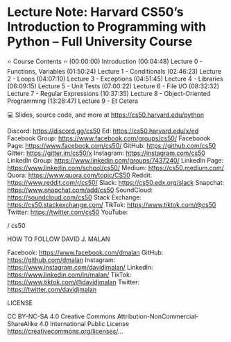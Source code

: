# Lecture Note: Harvard CS50’s Introduction to Programming with Python – Full University Course

⭐️ Course Contents ⭐️
(00:00:00) Introduction
(00:04:48) Lecture 0 - Functions, Variables
(01:50:24) Lecture 1 - Conditionals
(02:46:23) Lecture 2 - Loops
(04:07:10) Lecture 3 - Exceptions
(04:51:45) Lecture 4 - Libraries
(06:09:15) Lecture 5 - Unit Tests
(07:00:22) Lecture 6 - File I/O
(08:32:32) Lecture 7 - Regular Expressions
(10:37:35) Lecture 8 - Object-Oriented Programming
(13:28:47) Lecture 9 - Et Cetera


💻 Slides, source code, and more at https://cs50.harvard.edu/python

Discord: https://discord.gg/cs50
Ed: https://cs50.harvard.edu/x/ed
Facebook Group: https://www.facebook.com/groups/cs50/
Faceboook Page: https://www.facebook.com/cs50/
GitHub: https://github.com/cs50
Gitter: https://gitter.im/cs50/x
Instagram: https://instagram.com/cs50
LinkedIn Group: https://www.linkedin.com/groups/7437240/
LinkedIn Page: https://www.linkedin.com/school/cs50/
Medium: https://cs50.medium.com/
Quora: https://www.quora.com/topic/CS50
Reddit: https://www.reddit.com/r/cs50/
Slack: https://cs50.edx.org/slack
Snapchat: https://www.snapchat.com/add/cs50
SoundCloud: https://soundcloud.com/cs50
Stack Exchange: https://cs50.stackexchange.com/
TikTok: https://www.tiktok.com/@cs50
Twitter: https://twitter.com/cs50
YouTube:   

 / cs50  

HOW TO FOLLOW DAVID J. MALAN

Facebook: https://www.facebook.com/dmalan
GitHub: https://github.com/dmalan
Instagram: https://www.instagram.com/davidjmalan/
LinkedIn: https://www.linkedin.com/in/malan/
TikTok: https://www.tiktok.com/@davidjmalan
Twitter: https://twitter.com/davidjmalan

LICENSE

CC BY-NC-SA 4.0
Creative Commons Attribution-NonCommercial-ShareAlike 4.0 International Public License
https://creativecommons.org/licenses/...